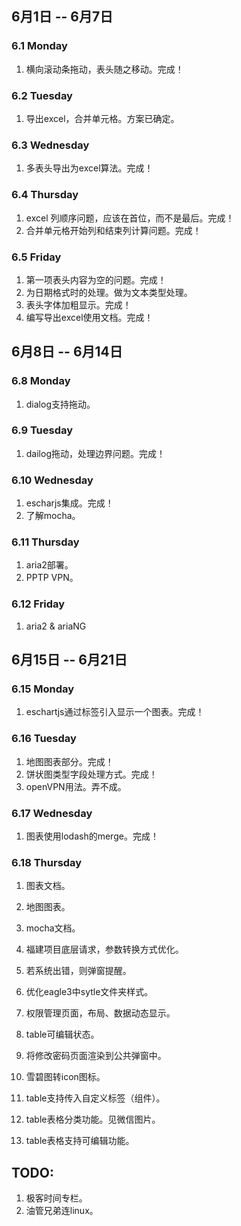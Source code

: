 ## 6月1日 -- 6月7日

### 6.1 Monday
1. 横向滚动条拖动，表头随之移动。完成！

### 6.2 Tuesday
1. 导出excel，合并单元格。方案已确定。

### 6.3 Wednesday
1. 多表头导出为excel算法。完成！

### 6.4 Thursday
1. excel 列顺序问题，应该在首位，而不是最后。完成！
2. 合并单元格开始列和结束列计算问题。完成！

### 6.5 Friday
1. 第一项表头内容为空的问题。完成！
2. 为日期格式时的处理。做为文本类型处理。
3. 表头字体加粗显示。完成！
4. 编写导出excel使用文档。完成！

## 6月8日 -- 6月14日

### 6.8 Monday
1. dialog支持拖动。

### 6.9 Tuesday
1. dailog拖动，处理边界问题。完成！

### 6.10 Wednesday
1. escharjs集成。完成！
2. 了解mocha。

### 6.11 Thursday
1. aria2部署。
2. PPTP VPN。

### 6.12 Friday
1. aria2 & ariaNG

## 6月15日 -- 6月21日

### 6.15 Monday
1. eschartjs通过标签引入显示一个图表。完成！

### 6.16 Tuesday
1. 地图图表部分。完成！
2. 饼状图类型字段处理方式。完成！
3. openVPN用法。弄不成。

### 6.17 Wednesday
1. 图表使用lodash的merge。完成！

### 6.18 Thursday
1. 图表文档。
2. 地图图表。
3. mocha文档。


1. 福建项目底层请求，参数转换方式优化。
2. 若系统出错，则弹窗提醒。
4. 优化eagle3中sytle文件夹样式。
3. 权限管理页面，布局、数据动态显示。
1. table可编辑状态。
1. 将修改密码页面渲染到公共弹窗中。
1. 雪碧图转icon图标。
1. table支持传入自定义标签（组件）。
1. table表格分类功能。见微信图片。
1. table表格支持可编辑功能。

## TODO:
1. 极客时间专栏。
2. 油管兄弟连linux。
